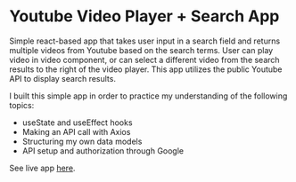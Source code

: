 # Youtube Video Player + Search App

Simple react-based app that takes user input in a search field and returns multiple videos from Youtube based on the search terms. User can play video in video component, or can select a different video from the search results to the right of the video player. This app utilizes the public Youtube API to display search results.

I built this simple app in order to practice my understanding of the following topics:

- useState and useEffect hooks
- Making an API call with Axios
- Structuring my own data models
- API setup and authorization through Google

See live app <a href="https://tcs-simple-language-translator.netlify.app/" target="_blank">here</a>.
